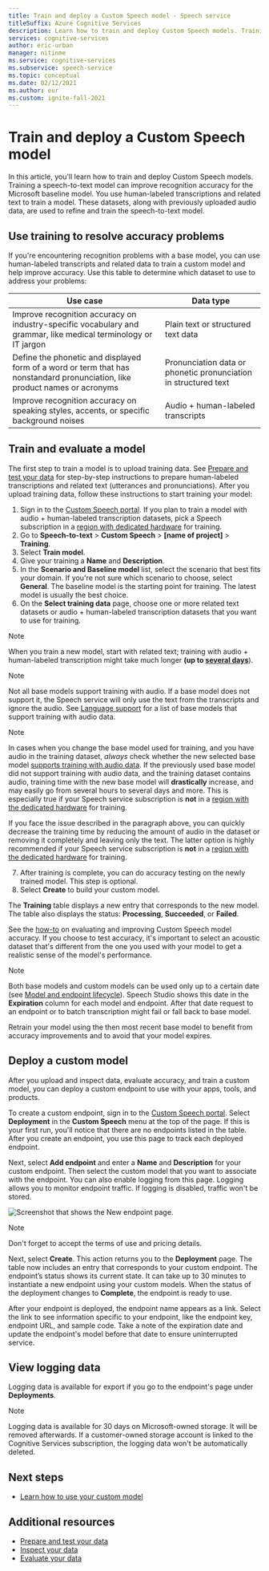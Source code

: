 ```yaml
---
title: Train and deploy a Custom Speech model - Speech service
titleSuffix: Azure Cognitive Services
description: Learn how to train and deploy Custom Speech models. Training a speech-to-text model can improve recognition accuracy for the Microsoft baseline model or a for custom model.
services: cognitive-services
author: eric-urban
manager: nitinme
ms.service: cognitive-services
ms.subservice: speech-service
ms.topic: conceptual
ms.date: 02/12/2021
ms.author: eur
ms.custom: ignite-fall-2021
---
```


# Train and deploy a Custom Speech model

In this article, you'll learn how to train and deploy Custom Speech models. Training a speech-to-text model can improve recognition accuracy for the Microsoft baseline model. You use human-labeled transcriptions and related text to train a model. These datasets, along with previously uploaded audio data, are used to refine and train the speech-to-text model.

## Use training to resolve accuracy problems

If you're encountering recognition problems with a base model, you can use human-labeled transcripts and related data to train a custom model and help improve accuracy. Use this table to determine which dataset to use to address your problems:

| Use case | Data type |
| -------- | --------- |
| Improve recognition accuracy on industry-specific vocabulary and grammar, like medical terminology or IT jargon | Plain text or structured text data |
| Define the phonetic and displayed form of a word or term that has nonstandard pronunciation, like product names or acronyms | Pronunciation data or phonetic pronunciation in structured text |
| Improve recognition accuracy on speaking styles, accents, or specific background noises | Audio + human-labeled transcripts |

## Train and evaluate a model

The first step to train a model is to upload training data. See [Prepare and test your data](./how-to-custom-speech-test-and-train.md) for step-by-step instructions to prepare human-labeled transcriptions and related text (utterances and pronunciations). After you upload training data, follow these instructions to start training your model:

1. Sign in to the [Custom Speech portal](https://speech.microsoft.com/customspeech). If you plan to train a model with audio + human-labeled transcription datasets, pick a Speech subscription in a [region with dedicated hardware](custom-speech-overview.md#set-up-your-azure-account) for training.
2. Go to **Speech-to-text** > **Custom Speech** > **[name of project]** > **Training**.
3. Select **Train model**.
4. Give your training a **Name** and **Description**.
5. In the **Scenario and Baseline model** list, select the scenario that best fits your domain. If you're not sure which scenario to choose, select **General**. The baseline model is the starting point for training. The latest model is usually the best choice.
6. On the **Select training data** page, choose one or more related text datasets or audio + human-labeled transcription datasets that you want to use for training.

> [!NOTE]
> When you train a new model, start with related text; training with audio + human-labeled transcription might take much longer **(up to [several days](how-to-custom-speech-evaluate-data.md#add-audio-with-human-labeled-transcripts)**).

> [!NOTE]
> Not all base models support training with audio. If a base model does not support it, the Speech service will only use the text from the transcripts and ignore the audio. See [Language support](language-support.md#speech-to-text) for a list of base models that support training with audio data.

> [!NOTE]
> In cases when you change the base model used for training, and you have audio in the training dataset, *always* check whether the new selected base model [supports training with audio data](language-support.md#speech-to-text). If the previously used base model did not support training with audio data, and the training dataset contains audio, training time with the new base model will **drastically** increase, and may easily go from several hours to several days and more. This is especially true if your Speech service subscription is **not** in a [region with the dedicated hardware](custom-speech-overview.md#set-up-your-azure-account) for training.
>
> If you face the issue described in the paragraph above, you can quickly decrease the training time by reducing the amount of audio in the dataset or removing it completely and leaving only the text. The latter option is highly recommended if your Speech service subscription is **not** in a [region with the dedicated hardware](custom-speech-overview.md#set-up-your-azure-account) for training.

7. After training is complete, you can do accuracy testing on the newly trained model. This step is optional.
8. Select **Create** to build your custom model.

The **Training** table displays a new entry that corresponds to the new model. The table also displays the status: **Processing**, **Succeeded**, or **Failed**.

See the [how-to](how-to-custom-speech-evaluate-data.md) on evaluating and improving Custom Speech model accuracy. If you choose to test accuracy, it's important to select an acoustic dataset that's different from the one you used with your model to get a realistic sense of the model's performance.

> [!NOTE]
> Both base models and custom  models can be used only up to a certain date (see [Model and endpoint lifecycle](./how-to-custom-speech-model-and-endpoint-lifecycle.md)). Speech Studio shows this date in the **Expiration** column for each model and endpoint. After that date request to an endpoint or to batch transcription  might fail or fall back to base model.
>
> Retrain your model using the then most recent base model to benefit from accuracy improvements and to avoid that your model expires.

## Deploy a custom model

After you upload and inspect data, evaluate accuracy, and train a custom model, you can deploy a custom endpoint to use with your apps, tools, and products. 

To create a custom endpoint, sign in to the [Custom Speech portal](https://speech.microsoft.com/customspeech). Select **Deployment** in the **Custom Speech** menu at the top of the page. If this is your first run, you'll notice that there are no endpoints listed in the table. After you create an endpoint, you use this page to track each deployed endpoint.

Next, select **Add endpoint** and enter a **Name** and **Description** for your custom endpoint. Then select the custom model that you want to associate with the endpoint.  You can also enable logging from this page. Logging allows you to monitor endpoint traffic. If logging is disabled, traffic won't be stored.

![Screenshot that shows the New endpoint page.](./media/custom-speech/custom-speech-deploy-model.png)

> [!NOTE]
> Don't forget to accept the terms of use and pricing details.

Next, select **Create**. This action returns you to the **Deployment** page. The table now includes an entry that corresponds to your custom endpoint. The endpoint’s status shows its current state. It can take up to 30 minutes to instantiate a new endpoint using your custom models. When the status of the deployment changes to **Complete**, the endpoint is ready to use.

After your endpoint is deployed, the endpoint name appears as a link. Select the link to see information specific to your endpoint, like the endpoint key, endpoint URL, and sample code. Take a note of the expiration date and update the endpoint's model before that date to ensure uninterrupted service.

## View logging data

Logging data is available for export if you go to the endpoint's page under **Deployments**.
> [!NOTE]
>Logging data is available for 30 days on Microsoft-owned storage. It will be removed afterwards. If a customer-owned storage account is linked to the Cognitive Services subscription, the logging data won't be automatically deleted.

## Next steps

* [Learn how to use your custom model](how-to-specify-source-language.md)

## Additional resources

- [Prepare and test your data](./how-to-custom-speech-test-and-train.md)
- [Inspect your data](how-to-custom-speech-inspect-data.md)
- [Evaluate your data](how-to-custom-speech-evaluate-data.md)
